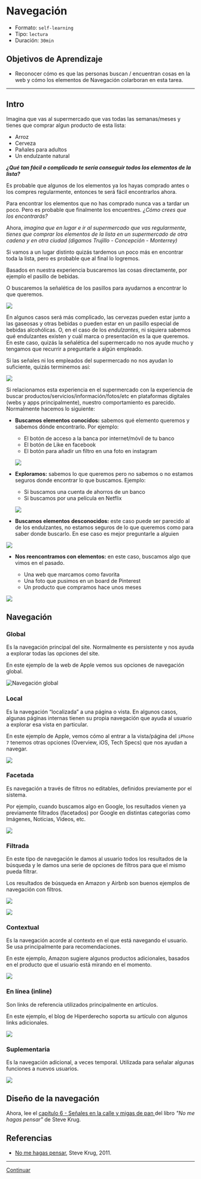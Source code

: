 # Navegación
- Formato: `self-learning`
- Tipo: `lectura`
- Duración: `30min`

## Objetivos de Aprendizaje

- Reconocer cómo es que las personas buscan / encuentran cosas en la web y cómo los elementos de Navegación colarboran en esta tarea.

***

## Intro

Imagina que vas al supermercado que vas todas las semanas/meses y tienes que comprar algun producto de esta lista:


- Arroz
- Cerveza
- Pañales para adultos
- Un endulzante natural 

***¿Qué tan fácil o complicado te sería conseguir todos los elementos de la lista?***

Es probable que algunos de los elementos ya los hayas comprado antes o los compres regularmente, entonces te será fácil encontrarlos ahora.

Para encontrar los elementos que no has comprado nunca vas a tardar un poco. Pero es probable que finalmente los encuentres.  *¿Cómo crees que los encontrarás?*


Ahora, *imagina que en lugar e ir al supermercado que vas regularmente, tienes que comprar los elementos de la lista en un supermercado de otra cadena y en otra ciudad (digamos Trujillo - Concepción - Monterrey)*

Si vamos a un lugar distinto quizás tardemos un poco más en encontrar toda la lista, pero es probable que al final lo logremos. 

Basados en nuestra experiencia buscaremos las cosas directamente, por ejemplo el pasillo de bebidas. 

O buscaremos la señalética de los pasillos para ayudarnos a encontrar lo que queremos. 

![](http://img.christianexaminer.com/full/5105/target-under-fire-for-gender-neutral-signage.png)

En algunos casos será más complicado, las cervezas pueden estar junto a las gaseosas y otras bebidas o pueden estar en un pasillo especial de bebidas alcohólicas. O, en el caso de los *endulzantes*, ni siquiera sabemos qué endulzantes existen y cuál marca o presentación es la que queremos. En este caso, quizás la señalética del supermercado no nos ayude mucho y tengamos que recurrir a preguntarle a algún empleado. 

Si las señales ni los empleados del supermercado no nos ayudan lo suficiente, quizás terminemos así:

![](http://upload.wikimedia.org/wikipedia/commons/7/74/Planking_in_supermarket.jpg)

Si relacionamos esta experiencia en el supermercado con la experiencia de buscar productos/servicios/información/fotos/etc en plataformas digitales (webs y apps principalmente), nuestro comportamiento es parecido. Normalmente hacemos lo siguiente:

* **Buscamos elementos conocidos:** sabemos qué elemento queremos y sabemos dónde encontrarlo. Por ejemplo:
	* El botón de acceso a la banca por internet/móvil de tu banco
	* El botón de Like en facebook
	* El botón para añadir un filtro en una foto en instagram

	![](https://lh4.googleusercontent.com/Y4yNV-FOW8K2MFwCZ9dHLE2ECW_i3bJ8tz7-6QDmuE6mZmR4tmDSBExTpCAVswB9hLrCaQge-Pm8ZMo0NTpEUw6fqdMdYt5rQq0VLd3m3LvQxbhV3yLqaFgsSEMUxzpeMULndwzUTQA)
 	
* **Exploramos:** sabemos lo que queremos pero no sabemos o no estamos seguros donde encontrar lo que buscamos. Ejemplo:  
	* Si buscamos una cuenta de ahorros de un banco
	* Si buscamos por una película en Netflix

	![](https://lh6.googleusercontent.com/rGIccV19X6k6QicicJCyquZpOn6SbD6CqZZaU9oSLzrEcAM5DzlRk1f8zS2XHli51a__zBd8c4ZxNsSfieh5n7vf59Fx4iS5thK2T5mHltMkb86d44U6Y35qfM_SDDvmkHN6rccUcr8)

* **Buscamos elementos desconocidos:** este caso puede ser parecido al de los endulzantes, no estamos seguros de lo que queremos como para saber donde buscarlo. En ese caso es mejor preguntarle a alguien

![](https://lh3.googleusercontent.com/lryDFVjO96TzF9ifO1mlKQEZzcV6oWq6sTEUWDVEkpO7cmhZ9f_W_eEoTU8HzZfb8rYuF-IWejT0jVygNkskbYtTUoPO4oRvHYR4ewN7lyIQn-L8FbH4prdUSiiCq5F75MYFOa_D84M)

* **Nos reencontramos con elementos:**  en este caso, buscamos algo que vimos en el pasado. 

	* Una web que marcamos como favorita
	* Una foto que pusimos en un board de Pinterest
	* Un producto que compramos hace unos meses

![](https://lh3.googleusercontent.com/RMvQQPAKpQJ2-Zmvg5BbKogAgZC8PMQiWVYrKsIukxuMqlFGSZJYtOgyPmRV3hpK9jymUpA8tmYVDEPZkx3zFrO2pUSwBkhb-c7VUh0Ane2k7fbSpgYPaEEroL9OyGw2NHfF976f_qI)

## Navegación



### Global

Es la navegación principal del site. Normalmente es persistente y nos ayuda a explorar todas las opciones del site.

En este ejemplo de la web de Apple vemos sus opciones de navegación global.


![Navegación global](https://lh3.googleusercontent.com/PEtCNfg03TcN68uFgfKZbei0Kx95IsNnNl-JwjC9HYboD6yI5jI0vXnC0a_zscmUGFNLltjGDDsON-FKHBBCIyHbCOdEl0hxZP-8qBEnohaHuWwa-SMPtzrTZ5uiZzefh69e1dEg73U)

### Local

Es la navegación “localizada” a una página o vista. En algunos casos, algunas páginas internas tienen su propia navegación que ayuda al usuario a explorar esa vista en particular.

En este ejemplo de Apple, vemos cómo al entrar a la vista/página del `iPhone 7` tenemos otras opciones (Overview, iOS, Tech Specs) que nos ayudan a navegar. 

![](https://lh3.googleusercontent.com/SoV8klhQkKgT6AD1P_RFom9RLnImFceoPGcLFuLV9QCS0K6fEHcWbkawIQCj3bDyGe1BHQug9WbH9zAskgpXYhLNOJhJPr1-53utHYddAKTSxkYHUYfV9tLGU_al_bT1ye5cyAW6W8Y)

### Facetada

Es navegación a través de filtros no editables, definidos previamente por el sistema.

Por ejemplo, cuando buscamos algo en Google, los resultados vienen ya previamente filtrados (facetados) por Google en distintas categorías como Imágenes, Noticias, Videos, etc.

![](https://lh5.googleusercontent.com/L8MQaRXYtqaIToqN0gO5Qnht7iJxpkgd7IT9E0btZ4uznKgEuxFhql8iub7npge7lHIqyJdw065tEhL3f5MLZ_ex74ZhiucA8WWUijTW87n_lZlPXNbvdnjGUjm7SjojdBKH5vI6_to)

### Filtrada

En este tipo de navegación le damos al usuario todos los resultados de la búsqueda y le damos una serie de opciones de filtros para que el mismo pueda filtrar.

Los resultados de búsqueda en Amazon y Airbnb son buenos ejemplos de navegación con filtros.

![](https://lh6.googleusercontent.com/A9FHgFsnM2E5LTTbi4urX1Gl-VvnI3Q6OBNCwhk4AUzU2QyzmYcpLLy0rw-93OXQL4xU4zzhEusQDHKPGDcwbKb1f3PZVpd4F6EGrKzCt6wOpZOwvMVhBAa40xaNbF1ZTdvGj_rZ3z8)

![](https://lh4.googleusercontent.com/MCGLpgiwxa1r3gDYniOWzzK5icKI-3zL51ZQ4O7D-S1DsRpfMmEA-dDnmTsuqKVtZ3yaC67kJflHkIw3uz1wVIIawYNiCSuntS2dXVQfFKBNkvnuD20AriNi0bTM7rzSFc9UyXzzH98)

### Contextual

Es la navegación acorde al contexto en el que está navegando el usuario. Se usa principalmente para recomendaciones.

En este ejemplo, Amazon sugiere algunos productos adicionales, basados en el producto que el usuario está mirando en el momento.

![](https://lh5.googleusercontent.com/i8LM6UR77C5HFRUbE_d2JVulbq90Lse_OtBSmzSG-Tz7qieY5VzgBqIgYUWIM-Qaa-EDwn4jKWUbDvLrEREk96e7uUkO1EfYYKvEe4k1CB7hE9T4SY_Mf3de5T_mn_sJYXV_cAwfnac)

### En línea (inline)

Son links de referencia utilizados principalmente en artículos.

En este ejemplo, el blog de Hiperderecho soporta su artículo con algunos links adicionales.

![](https://lh5.googleusercontent.com/Xs2IiBtK0B7BDn-fT32CcO8prnPlgRzk2oE4Ag4UIHrdNDjhmgfaYdqo8gY9yHOe4rYnbkBBHgvw5_S6jK8PzqzzznvrG68FG7FLuSFB6b8fF5oUQG5XIUaFI5UPACi_ilRFBoz6zQI)

### Suplementaria 

Es la navegación adicional, a veces temporal. Utilizada para señalar algunas funciones a nuevos usuarios.

![](https://lh5.googleusercontent.com/c43VKCJNJB4NnRkuSTEb9ecx33o9IjXq5DxRUgXr3BlLiahCp7LRRjI9xnZBA1E7IlgKWe_8oR_7_hXjR5m73YRiyCh3UaevKJIfozPwyY6ql9GnnlF8GHO0tIMUJGBkCvIDxI2NaWY)


## Diseño de la navegación

Ahora, lee el [capítulo 6 - Señales en la calle y migas de pan ](https://drive.google.com/open?id=0B0NdG2VNCDPzcU5qMG5SWnBpeEE) del libro *"No me hagas pensar"* de Steve Krug.


## Referencias

* [No me hagas pensar](https://www.amazon.com/Dont-Make-Think-Revisited-Usability/dp/0321965515), Steve Krug, 2011.

***

[Continuar]()	

